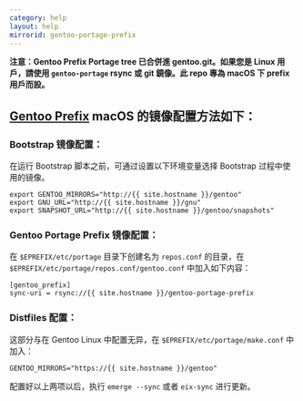 ```yaml
---
category: help
layout: help
mirrorid: gentoo-portage-prefix
---
```


**注意：Gentoo Prefix Portage tree 已合併進 gentoo.git。如果您是 Linux 用戶，請使用 `gentoo-portage` rsync 或 git 鏡像。此 repo 專為 macOS 下 prefix 用戶而設。**

## [Gentoo Prefix](https://wiki.gentoo.org/wiki/Project:Prefix) macOS 的镜像配置方法如下：

### Bootstrap 镜像配置：

在运行 Bootstrap 脚本之前，可通过设置以下环境变量选择 Bootstrap 过程中使用的镜像。

```
export GENTOO_MIRRORS="http://{{ site.hostname }}/gentoo"
export GNU_URL="http://{{ site.hostname }}/gnu"
export SNAPSHOT_URL="http://{{ site.hostname }}/gentoo/snapshots"
```

### Gentoo Portage Prefix 镜像配置：

在 `$EPREFIX/etc/portage` 目录下创建名为 `repos.conf` 的目录，在 `$EPREFIX/etc/portage/repos.conf/gentoo.conf` 中加入如下内容：

```
[gentoo_prefix]
sync-uri = rsync://{{ site.hostname }}/gentoo-portage-prefix
```

### Distfiles 配置：

这部分与在 Gentoo Linux 中配置无异，在 `$EPREFIX/etc/portage/make.conf` 中加入：

```
GENTOO_MIRRORS="https://{{ site.hostname }}/gentoo"
```

配置好以上两项以后，执行 `emerge --sync` 或者 `eix-sync` 进行更新。
